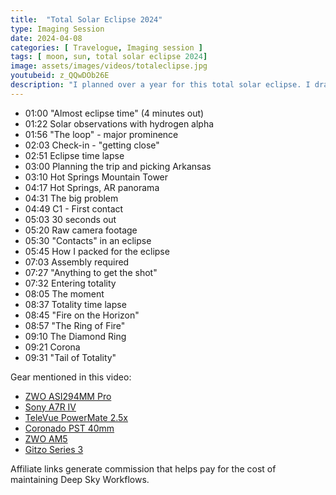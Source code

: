 ```yaml
---
title:  "Total Solar Eclipse 2024"
type: Imaging Session
date: 2024-04-08
categories: [ Travelogue, Imaging session ]
tags: [ moon, sun, total solar eclipse 2024]
image: assets/images/videos/totaleclipse.jpg
youtubeid: z_QQwDOb26E
description: "I planned over a year for this total solar eclipse. I dragged gear across the country and watched the forecast predict thunderstorms as the day drew near. The experience itself was unforgettable. Here is my story about, and my photographs of, the 2024 Total Solar Eclipse. Taken on location in Hot Springs, Arkansas."
---
```


- 01:00 "Almost eclipse time" (4 minutes out)
- 01:22 Solar observations with hydrogen alpha
- 01:56 "The loop" - major prominence
- 02:03 Check-in - "getting close"
- 02:51 Eclipse time lapse
- 03:00 Planning the trip and picking Arkansas
- 03:10 Hot Springs Mountain Tower
- 04:17 Hot Springs, AR panorama
- 04:31 The big problem
- 04:49 C1 - First contact
- 05:03 30 seconds out
- 05:20 Raw camera footage
- 05:30 "Contacts" in an eclipse
- 05:45 How I packed for the eclipse
- 07:03 Assembly required
- 07:27 "Anything to get the shot"
- 07:32 Entering totality
- 08:05 The moment
- 08:37 Totality time lapse
- 08:45 "Fire on the Horizon"
- 08:57 "The Ring of Fire"
- 09:10 The Diamond Ring
- 09:21 Corona
- 09:31 "Tail of Totality"

Gear mentioned in this video:

- [ZWO ASI294MM Pro](https://amzn.to/3Q0nrcr)
- [Sony A7R IV](https://amzn.to/442yOWR)
- [TeleVue PowerMate 2.5x](https://amzn.to/3JmQOli)
- [Coronado PST 40mm](https://www.highpointscientific.com/coronado-pst-personal-solar-telescope-060-1-0-angstrom-h-alpha-refractor-pst)
- [ZWO AM5](https://www.highpointscientific.com/zwo-am5-harmonic-drive-equatorial-mount-am5)
- [Gitzo Series 3](https://amzn.to/4cW0Es5)

Affiliate links generate commission that helps pay for the cost of maintaining Deep Sky Workflows.